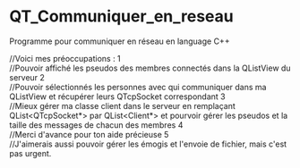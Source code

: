 # QT_Communiquer_en_reseau
 Programme pour communiquer en réseau en language C++

//Voici mes préoccupations :
1	
//Pouvoir affiché les pseudos des membres connectés dans la QListView du serveur
2	
//Pouvoir sélectionnés les personnes avec qui communiquer dans ma QListView et récupérer leurs QTcpSocket correspondant
3	
//Mieux gérer ma classe client dans le serveur en remplaçant QList<QTcpSocket*> par QList<Client*> et pourvoir gérer les pseudos et la taille des messages de chacun des membres
4	
//Merci d'avance pour ton aide précieuse
5	
//J'aimerais aussi pouvoir gérer les émogis et l'envoie de fichier, mais c'est pas urgent.